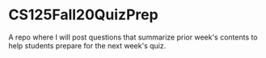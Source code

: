 # CS125Fall20QuizPrep
A repo where I will post questions that summarize prior week's contents to help students prepare for the next week's quiz.
